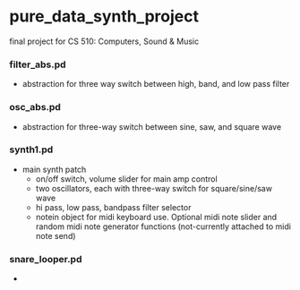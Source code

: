 # pure_data_synth_project
final project for CS 510: Computers, Sound &amp; Music


 ### filter_abs.pd
 - abstraction for three way switch between high, band, and low pass filter

 ### osc_abs.pd
 - abstraction for three-way switch between sine, saw, and square wave


### synth1.pd
- main synth patch
    - on/off switch, volume slider for main amp control
    - two oscillators, each with three-way switch for square/sine/saw wave
    - hi pass, low pass, bandpass filter selector
    - notein object for midi keyboard use. Optional midi note slider and random midi note generator functions (not-currently attached to midi note send)


### snare_looper.pd
-  
